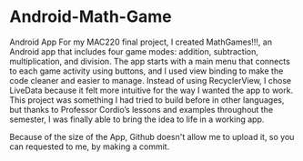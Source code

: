 # Android-Math-Game
Android App
For my MAC220 final project, I created MathGames!!!, an Android app that includes four game modes: addition, subtraction, multiplication, and division. The app starts with a main menu that connects to each game activity using buttons, and I used view binding to make the code cleaner and easier to manage. Instead of using RecyclerView, I chose LiveData because it felt more intuitive for the way I wanted the app to work. This project was something I had tried to build before in other languages, but thanks to Professor Cordio’s lessons and examples throughout the semester, I was finally able to bring the idea to life in a working app.

Because of the size of the App, Github doesn't allow me to upload it, so you can requested to me, by making a commit. 
